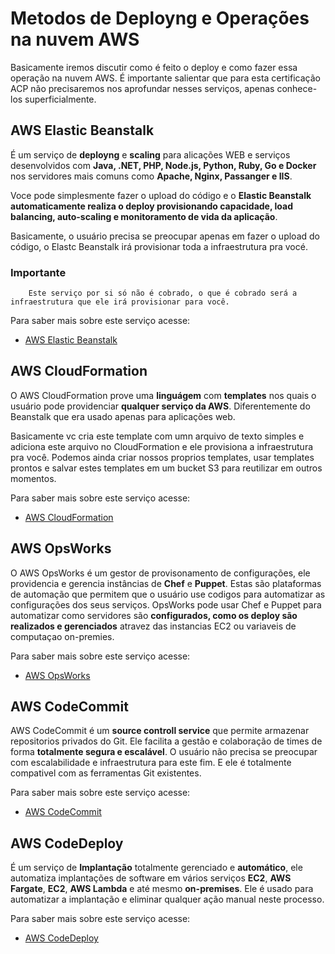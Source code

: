 # Metodos de Deployng e Operações na nuvem AWS

Basicamente iremos discutir como é feito o deploy e como fazer essa operação na nuvem AWS. 
É importante salientar que para esta certificação ACP não precisaremos nos aprofundar nesses serviços, apenas conhece-los superficialmente.

## AWS Elastic Beanstalk

É um serviço de **deployng** e **scaling** para alicações WEB e serviços desenvolvidos com
**Java, .NET, PHP, Node.js, Python, Ruby, Go e Docker** nos servidores mais comuns como
**Apache, Nginx, Passanger e IIS**.

Voce pode simplesmente fazer o upload do código e o **Elastic Beanstalk automaticamente realiza o deploy provisionando capacidade, load balancing, auto-scaling e monitoramento de vida da aplicação**.

Basicamente, o usuário precisa se preocupar apenas em fazer o upload do código, o Elastc Beanstalk irá provisionar toda a infraestrutura pra vocé. 

  ### Importante
        Este serviço por si só não é cobrado, o que é cobrado será a infraestrutura que ele irá provisionar para você.

  Para saber mais sobre este serviço acesse: 
    
  * [AWS Elastic Beanstalk](https://aws.amazon.com/pt/elasticbeanstalk/)


## AWS CloudFormation

O AWS CloudFormation prove uma **linguágem** com **templates** nos quais o usuário pode providenciar **qualquer serviço da AWS**. Diferentemente do Beanstalk que era usado apenas para aplicações web.

Basicamente vc cria este template com umn arquivo de texto simples e adiciona este arquivo no CloudFormation e ele provisiona a infraestrutura pra você. Podemos ainda criar nossos proprios templates, usar templates prontos e salvar estes templates em um bucket S3 para reutilizar em outros momentos.  


 Para saber mais sobre este serviço acesse: 
    
  * [AWS CloudFormation](https://docs.aws.amazon.com/pt_br/AWSCloudFormation/latest/UserGuide/Welcome.html)


  ## AWS OpsWorks

  O AWS OpsWorks é um gestor de provisonamento de configurações, ele providencia e gerencia instâncias de **Chef** e **Puppet**. Estas são plataformas de automação que permitem que o usuário use codigos para automatizar as configurações dos seus serviços. OpsWorks pode usar Chef e Puppet para automatizar como servidores são **configurados, como os deploy são realizados e gerenciados** atravez das instancias EC2 ou variaveis de computaçao on-premies.

   Para saber mais sobre este serviço acesse: 
    
  * [AWS OpsWorks](https://docs.aws.amazon.com/opsworks/latest/userguide/welcome.html)


  ## AWS CodeCommit

  AWS CodeCommit é um **source controll service** que permite armazenar repositorios privados do Git. Ele facilita a gestão e colaboração de times de forma **totalmente segura e escalável**. O usuário não precisa se preocupar com escalabilidade e infraestrutura para este fim. E ele é totalmente compativel com as ferramentas Git existentes.

 Para saber mais sobre este serviço acesse: 
    
  * [AWS CodeCommit](https://www.amazonaws.cn/en/codecommit/)


  ## AWS CodeDeploy

  É um serviço de **Implantação** totalmente gerenciado e **automático**, ele automatiza implantações de software em vários serviços **EC2**, **AWS Fargate**, **EC2**, **AWS Lambda** e até mesmo **on-premises**. Ele é usado para automatizar a implantação e eliminar qualquer ação manual neste processo. 

 Para saber mais sobre este serviço acesse: 
    
  * [AWS CodeDeploy](https://aws.amazon.com/pt/codedeploy/)
